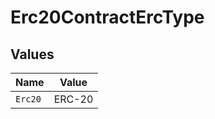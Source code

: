 # Erc20ContractErcType


## Values

| Name    | Value   |
| ------- | ------- |
| `Erc20` | ERC-20  |